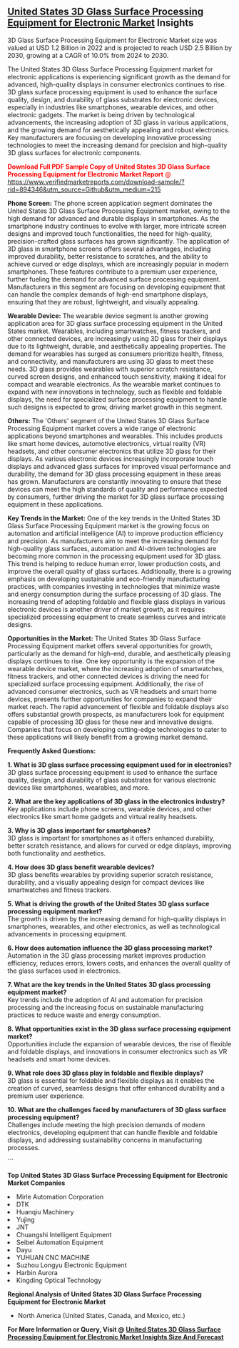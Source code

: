 <h2><a href="https://www.verifiedmarketreports.com/download-sample/?rid=894346&amp;utm_source=Github&amp;utm_medium=215" target="_blank">United States 3D Glass Surface Processing Equipment for Electronic Market</a> Insights</h2><p>3D Glass Surface Processing Equipment for Electronic Market size was valued at USD 1.2 Billion in 2022 and is projected to reach USD 2.5 Billion by 2030, growing at a CAGR of 10.0% from 2024 to 2030.</p><p><p>The United States 3D Glass Surface Processing Equipment market for electronic applications is experiencing significant growth as the demand for advanced, high-quality displays in consumer electronics continues to rise. 3D glass surface processing equipment is used to enhance the surface quality, design, and durability of glass substrates for electronic devices, especially in industries like smartphones, wearable devices, and other electronic gadgets. The market is being driven by technological advancements, the increasing adoption of 3D glass in various applications, and the growing demand for aesthetically appealing and robust electronics. Key manufacturers are focusing on developing innovative processing technologies to meet the increasing demand for precision and high-quality 3D glass surfaces for electronic components. <p><span class=""><span style="color: #ff0000;"><strong>Download Full PDF Sample Copy of United States 3D Glass Surface Processing Equipment for Electronic Market Report</strong> @ </span><a href="https://www.verifiedmarketreports.com/download-sample/?rid=894346&amp;utm_source=Github&amp;utm_medium=215" target="_blank">https://www.verifiedmarketreports.com/download-sample/?rid=894346&amp;utm_source=Github&amp;utm_medium=215</a></span></p></p><p><strong>Phone Screen:</strong> The phone screen application segment dominates the United States 3D Glass Surface Processing Equipment market, owing to the high demand for advanced and durable displays in smartphones. As the smartphone industry continues to evolve with larger, more intricate screen designs and improved touch functionalities, the need for high-quality, precision-crafted glass surfaces has grown significantly. The application of 3D glass in smartphone screens offers several advantages, including improved durability, better resistance to scratches, and the ability to achieve curved or edge displays, which are increasingly popular in modern smartphones. These features contribute to a premium user experience, further fueling the demand for advanced surface processing equipment. Manufacturers in this segment are focusing on developing equipment that can handle the complex demands of high-end smartphone displays, ensuring that they are robust, lightweight, and visually appealing.<p><strong>Wearable Device:</strong> The wearable device segment is another growing application area for 3D glass surface processing equipment in the United States market. Wearables, including smartwatches, fitness trackers, and other connected devices, are increasingly using 3D glass for their displays due to its lightweight, durable, and aesthetically appealing properties. The demand for wearables has surged as consumers prioritize health, fitness, and connectivity, and manufacturers are using 3D glass to meet these needs. 3D glass provides wearables with superior scratch resistance, curved screen designs, and enhanced touch sensitivity, making it ideal for compact and wearable electronics. As the wearable market continues to expand with new innovations in technology, such as flexible and foldable displays, the need for specialized surface processing equipment to handle such designs is expected to grow, driving market growth in this segment.<p><strong>Others:</strong> The 'Others' segment of the United States 3D Glass Surface Processing Equipment market covers a wide range of electronic applications beyond smartphones and wearables. This includes products like smart home devices, automotive electronics, virtual reality (VR) headsets, and other consumer electronics that utilize 3D glass for their displays. As various electronic devices increasingly incorporate touch displays and advanced glass surfaces for improved visual performance and durability, the demand for 3D glass processing equipment in these areas has grown. Manufacturers are constantly innovating to ensure that these devices can meet the high standards of quality and performance expected by consumers, further driving the market for 3D glass surface processing equipment in these applications.<p><strong>Key Trends in the Market:</strong> One of the key trends in the United States 3D Glass Surface Processing Equipment market is the growing focus on automation and artificial intelligence (AI) to improve production efficiency and precision. As manufacturers aim to meet the increasing demand for high-quality glass surfaces, automation and AI-driven technologies are becoming more common in the processing equipment used for 3D glass. This trend is helping to reduce human error, lower production costs, and improve the overall quality of glass surfaces. Additionally, there is a growing emphasis on developing sustainable and eco-friendly manufacturing practices, with companies investing in technologies that minimize waste and energy consumption during the surface processing of 3D glass. The increasing trend of adopting foldable and flexible glass displays in various electronic devices is another driver of market growth, as it requires specialized processing equipment to create seamless curves and intricate designs.<p><strong>Opportunities in the Market:</strong> The United States 3D Glass Surface Processing Equipment market offers several opportunities for growth, particularly as the demand for high-end, durable, and aesthetically pleasing displays continues to rise. One key opportunity is the expansion of the wearable device market, where the increasing adoption of smartwatches, fitness trackers, and other connected devices is driving the need for specialized surface processing equipment. Additionally, the rise of advanced consumer electronics, such as VR headsets and smart home devices, presents further opportunities for companies to expand their market reach. The rapid advancement of flexible and foldable displays also offers substantial growth prospects, as manufacturers look for equipment capable of processing 3D glass for these new and innovative designs. Companies that focus on developing cutting-edge technologies to cater to these applications will likely benefit from a growing market demand.<p><strong>Frequently Asked Questions:</strong></p><p><strong>1. What is 3D glass surface processing equipment used for in electronics?</strong><br> 3D glass surface processing equipment is used to enhance the surface quality, design, and durability of glass substrates for various electronic devices like smartphones, wearables, and more.</p><p><strong>2. What are the key applications of 3D glass in the electronics industry?</strong><br> Key applications include phone screens, wearable devices, and other electronics like smart home gadgets and virtual reality headsets.</p><p><strong>3. Why is 3D glass important for smartphones?</strong><br> 3D glass is important for smartphones as it offers enhanced durability, better scratch resistance, and allows for curved or edge displays, improving both functionality and aesthetics.</p><p><strong>4. How does 3D glass benefit wearable devices?</strong><br> 3D glass benefits wearables by providing superior scratch resistance, durability, and a visually appealing design for compact devices like smartwatches and fitness trackers.</p><p><strong>5. What is driving the growth of the United States 3D glass surface processing equipment market?</strong><br> The growth is driven by the increasing demand for high-quality displays in smartphones, wearables, and other electronics, as well as technological advancements in processing equipment.</p><p><strong>6. How does automation influence the 3D glass processing market?</strong><br> Automation in the 3D glass processing market improves production efficiency, reduces errors, lowers costs, and enhances the overall quality of the glass surfaces used in electronics.</p><p><strong>7. What are the key trends in the United States 3D glass processing equipment market?</strong><br> Key trends include the adoption of AI and automation for precision processing and the increasing focus on sustainable manufacturing practices to reduce waste and energy consumption.</p><p><strong>8. What opportunities exist in the 3D glass surface processing equipment market?</strong><br> Opportunities include the expansion of wearable devices, the rise of flexible and foldable displays, and innovations in consumer electronics such as VR headsets and smart home devices.</p><p><strong>9. What role does 3D glass play in foldable and flexible displays?</strong><br> 3D glass is essential for foldable and flexible displays as it enables the creation of curved, seamless designs that offer enhanced durability and a premium user experience.</p><p><strong>10. What are the challenges faced by manufacturers of 3D glass surface processing equipment?</strong><br> Challenges include meeting the high precision demands of modern electronics, developing equipment that can handle flexible and foldable displays, and addressing sustainability concerns in manufacturing processes.</p>```</p><p><strong>Top United States 3D Glass Surface Processing Equipment for Electronic Market Companies</strong></p><div data-test-id=""><p><li>Mirle Automation Corporation</li><li> DTK</li><li> Huanqiu Machinery</li><li> Yujing</li><li> JNT</li><li> Chuangshi Intelligent Equipment</li><li> Seibel Automation Equipment</li><li> Dayu</li><li> YUHUAN CNC MACHINE</li><li> Suzhou Longyu Electronic Equipment</li><li> Harbin Aurora</li><li> Kingding Optical Technology</li></p><div><strong>Regional Analysis of&nbsp;United States 3D Glass Surface Processing Equipment for Electronic Market</strong></div><ul><li dir="ltr"><p dir="ltr">North America&nbsp;(United States, Canada, and Mexico, etc.)</p></li></ul><p><strong>For More Information or Query, Visit @&nbsp;</strong><strong><a href="https://www.verifiedmarketreports.com/product/3d-glass-surface-processing-equipment-for-electronic-market/?utm_source=Github&amp;utm_medium=215" target="_blank">United States 3D Glass Surface Processing Equipment for Electronic Market Insights Size And Forecast</a></strong></p></div>

